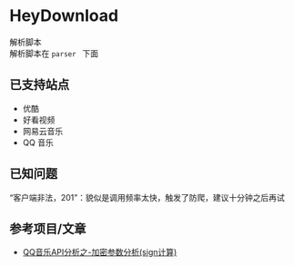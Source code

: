 # HeyDownload
解析脚本  
解析脚本在 `parser ` 下面  

## 已支持站点
* 优酷
* 好看视频
* 网易云音乐
* QQ 音乐

## 已知问题
“客户端非法，201”：貌似是调用频率太快，触发了防爬，建议十分钟之后再试

## 参考项目/文章
* [QQ音乐API分析之-加密参数分析(sign计算)](https://blog.csdn.net/qq_23594799/article/details/111477320)
